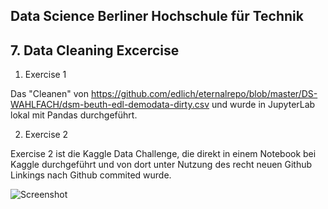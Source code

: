 ## Data Science Berliner Hochschule für Technik 
## 7. Data Cleaning Excercise


 1. Exercise 1

Das "Cleanen" von https://github.com/edlich/eternalrepo/blob/master/DS-WAHLFACH/dsm-beuth-edl-demodata-dirty.csv und wurde in JupyterLab lokal mit Pandas durchgeführt.

 2. Exercise 2

Exercise 2 ist die Kaggle Data Challenge, die direkt in einem Notebook bei Kaggle durchgeführt und von dort unter Nutzung des recht neuen Github Linkings nach Github commited wurde.

![Screenshot]([https://your-copied-image-address](https://github.com/rehroman/DS_ESA7/blob/main/Screenshot_Kaggle.png))
